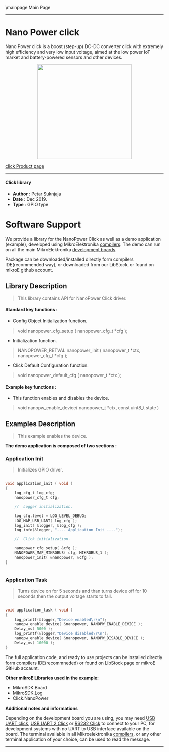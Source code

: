 \mainpage Main Page
 
 

---
# Nano Power click

Nano Power click is a boost (step-up) DC-DC converter click with extremely high efficiency and very low input voltage, aimed at the low power IoT market and battery-powered sensors and other devices.

<p align="center">
  <img src="https://download.mikroe.com/images/click_for_ide/nanopower_click.png" height=300px>
</p>

[click Product page](<https://www.mikroe.com/nano-power-click>)

---


#### Click library 

- **Author**        : Petar Suknjaja
- **Date**          : Dec 2019.
- **Type**          : GPIO type


# Software Support

We provide a library for the NanoPower Click 
as well as a demo application (example), developed using MikroElektronika 
[compilers](https://shop.mikroe.com/compilers). 
The demo can run on all the main MikroElektronika [development boards](https://shop.mikroe.com/development-boards).

Package can be downloaded/installed directly form compilers IDE(recommended way), or downloaded from our LibStock, or found on mikroE github account. 

## Library Description

> This library contains API for NanoPower Click driver.

#### Standard key functions :

- Config Object Initialization function.
> void nanopower_cfg_setup ( nanopower_cfg_t *cfg ); 
 
- Initialization function.
> NANOPOWER_RETVAL nanopower_init ( nanopower_t *ctx, nanopower_cfg_t *cfg );

- Click Default Configuration function.
> void nanopower_default_cfg ( nanopower_t *ctx );


#### Example key functions :

- This function enables and disables the device.
> void nanopw_enable_device( nanopower_t *ctx, const uint8_t state )

## Examples Description

> 
> This example enables the device.
> 

**The demo application is composed of two sections :**

### Application Init 

> Initializes GPIO driver.

```c

void application_init ( void )
{
    log_cfg_t log_cfg;
    nanopower_cfg_t cfg;

    //  Logger initialization.

    log_cfg.level = LOG_LEVEL_DEBUG;
    LOG_MAP_USB_UART( log_cfg );
    log_init( &logger, &log_cfg );
    log_info(&logger, "---- Application Init ----");

    //  Click initialization.

    nanopower_cfg_setup( &cfg );
    NANOPOWER_MAP_MIKROBUS( cfg, MIKROBUS_1 );
    nanopower_init( &nanopower, &cfg );
}
  
```

### Application Task

> Turns device on for 5 seconds and than turns device off for 10 seconds,then the output voltage starts to fall.


```c

void application_task ( void )
{
    log_printf(&logger,"Device enabled\r\n");
    nanopw_enable_device( &nanopower, NANOPW_ENABLE_DEVICE );
    Delay_ms( 5000 );
    log_printf(&logger,"Device disabled\r\n");
    nanopw_enable_device( &nanopower, NANOPW_DISABLE_DEVICE );
    Delay_ms( 10000 );
}

```


The full application code, and ready to use projects can be  installed directly form compilers IDE(recommneded) or found on LibStock page or mikroE GitHub accaunt.

**Other mikroE Libraries used in the example:** 

- MikroSDK.Board
- MikroSDK.Log
- Click.NanoPower

**Additional notes and informations**

Depending on the development board you are using, you may need 
[USB UART click](https://shop.mikroe.com/usb-uart-click), 
[USB UART 2 Click](https://shop.mikroe.com/usb-uart-2-click) or 
[RS232 Click](https://shop.mikroe.com/rs232-click) to connect to your PC, for 
development systems with no UART to USB interface available on the board. The 
terminal available in all Mikroelektronika 
[compilers](https://shop.mikroe.com/compilers), or any other terminal application 
of your choice, can be used to read the message.



---
